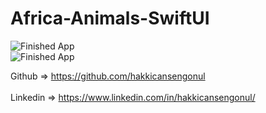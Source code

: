 # Africa-Animals-SwiftUI

![Finished App](https://github.com/hakkicansengonul/images/blob/master/AfricaAnimals1.gif)  
![Finished App](https://github.com/hakkicansengonul/images/blob/master/AfricaAnimals2.gif)  
 
Github => https://github.com/hakkicansengonul <br><br>
Linkedin => https://www.linkedin.com/in/hakkicansengonul/
